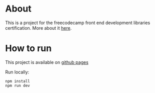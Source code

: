 # About
This is a project for the freecodecamp front end development libraries certification. More about it [here](https://www.freecodecamp.org/learn/front-end-development-libraries/front-end-development-libraries-projects/build-a-javascript-calculator).

# How to run
This project is available on [github pages](https://lucy-c1.github.io/js-calculator/)

Run locally:
```
npm install
npm run dev
```